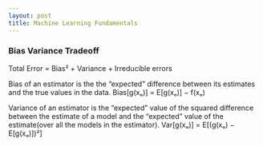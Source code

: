 ```yaml
---
layout: post
title: Machine Learning Fundamentals
---
```


### Bias Variance Tradeoff

Total Error = Bias² + Variance + Irreducible errors

Bias of an estimator is the the “expected” difference between its estimates and the true values in the data.
Bias[g(xₒ)] = E[g(xₒ)] − f(xₒ)

Variance of an estimator is the “expected” value of the squared difference between the estimate of a model and the “expected” value of the estimate(over all the models in the estimator).
Var[g(xₒ)] = E[(g(xₒ) − E[g(xₒ)])²]

